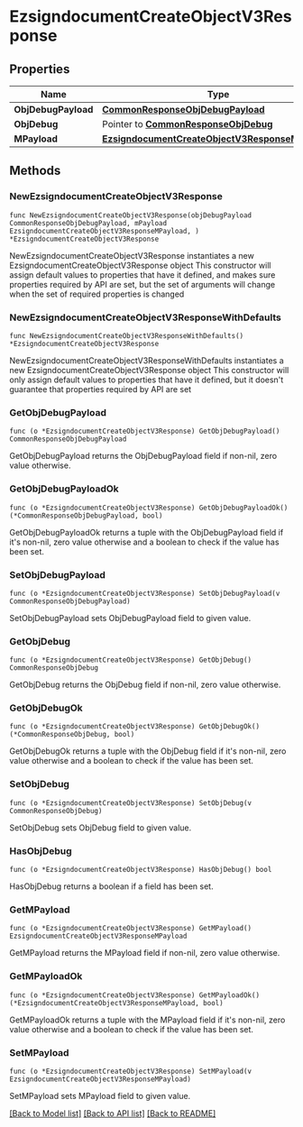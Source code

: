 # EzsigndocumentCreateObjectV3Response

## Properties

Name | Type | Description | Notes
------------ | ------------- | ------------- | -------------
**ObjDebugPayload** | [**CommonResponseObjDebugPayload**](CommonResponseObjDebugPayload.md) |  | 
**ObjDebug** | Pointer to [**CommonResponseObjDebug**](CommonResponseObjDebug.md) |  | [optional] 
**MPayload** | [**EzsigndocumentCreateObjectV3ResponseMPayload**](EzsigndocumentCreateObjectV3ResponseMPayload.md) |  | 

## Methods

### NewEzsigndocumentCreateObjectV3Response

`func NewEzsigndocumentCreateObjectV3Response(objDebugPayload CommonResponseObjDebugPayload, mPayload EzsigndocumentCreateObjectV3ResponseMPayload, ) *EzsigndocumentCreateObjectV3Response`

NewEzsigndocumentCreateObjectV3Response instantiates a new EzsigndocumentCreateObjectV3Response object
This constructor will assign default values to properties that have it defined,
and makes sure properties required by API are set, but the set of arguments
will change when the set of required properties is changed

### NewEzsigndocumentCreateObjectV3ResponseWithDefaults

`func NewEzsigndocumentCreateObjectV3ResponseWithDefaults() *EzsigndocumentCreateObjectV3Response`

NewEzsigndocumentCreateObjectV3ResponseWithDefaults instantiates a new EzsigndocumentCreateObjectV3Response object
This constructor will only assign default values to properties that have it defined,
but it doesn't guarantee that properties required by API are set

### GetObjDebugPayload

`func (o *EzsigndocumentCreateObjectV3Response) GetObjDebugPayload() CommonResponseObjDebugPayload`

GetObjDebugPayload returns the ObjDebugPayload field if non-nil, zero value otherwise.

### GetObjDebugPayloadOk

`func (o *EzsigndocumentCreateObjectV3Response) GetObjDebugPayloadOk() (*CommonResponseObjDebugPayload, bool)`

GetObjDebugPayloadOk returns a tuple with the ObjDebugPayload field if it's non-nil, zero value otherwise
and a boolean to check if the value has been set.

### SetObjDebugPayload

`func (o *EzsigndocumentCreateObjectV3Response) SetObjDebugPayload(v CommonResponseObjDebugPayload)`

SetObjDebugPayload sets ObjDebugPayload field to given value.


### GetObjDebug

`func (o *EzsigndocumentCreateObjectV3Response) GetObjDebug() CommonResponseObjDebug`

GetObjDebug returns the ObjDebug field if non-nil, zero value otherwise.

### GetObjDebugOk

`func (o *EzsigndocumentCreateObjectV3Response) GetObjDebugOk() (*CommonResponseObjDebug, bool)`

GetObjDebugOk returns a tuple with the ObjDebug field if it's non-nil, zero value otherwise
and a boolean to check if the value has been set.

### SetObjDebug

`func (o *EzsigndocumentCreateObjectV3Response) SetObjDebug(v CommonResponseObjDebug)`

SetObjDebug sets ObjDebug field to given value.

### HasObjDebug

`func (o *EzsigndocumentCreateObjectV3Response) HasObjDebug() bool`

HasObjDebug returns a boolean if a field has been set.

### GetMPayload

`func (o *EzsigndocumentCreateObjectV3Response) GetMPayload() EzsigndocumentCreateObjectV3ResponseMPayload`

GetMPayload returns the MPayload field if non-nil, zero value otherwise.

### GetMPayloadOk

`func (o *EzsigndocumentCreateObjectV3Response) GetMPayloadOk() (*EzsigndocumentCreateObjectV3ResponseMPayload, bool)`

GetMPayloadOk returns a tuple with the MPayload field if it's non-nil, zero value otherwise
and a boolean to check if the value has been set.

### SetMPayload

`func (o *EzsigndocumentCreateObjectV3Response) SetMPayload(v EzsigndocumentCreateObjectV3ResponseMPayload)`

SetMPayload sets MPayload field to given value.



[[Back to Model list]](../README.md#documentation-for-models) [[Back to API list]](../README.md#documentation-for-api-endpoints) [[Back to README]](../README.md)


